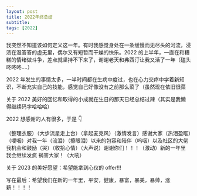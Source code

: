 ```yaml
---
layout: post
title: 2022年终总结
subtitle:
tags: [2022]
---
```


我突然不知道该如何定义这一年。有时我感觉身处在一条缓慢而无尽头的河流，浸渍在湿答答的虚无里，偶尔又有短暂而干燥的快乐。2022 的上半年，一直在和糟糕的情绪做斗争，差点就坚持不下来了，谢谢老天和弗西汀让我又活了一年（磕头咚咚咚....）

2022 年发生的事情太多，一半时间都在生病中度过，也在心力交瘁中学着新知识，不断充实自己的技能，感觉自己好像没有之前那么菜了（虽然现在依旧很菜

关于 2022 美好的回忆和取得的小成就在生日的那天已经总结过辣（其实是我懒得继续码字哈哈哈）

2022 想感谢的人有很多，于是 👇

（整理衣服）（大步流星走上台）（拿起麦克风）（激情发言）感谢大家（热泪盈眶）（哽咽）对我一年（流泪）（擦眼泪）以来的包容和陪伴（呜咽）以及社区的大佬我机会和鼓励（哭）（收拾心情）（大声说）谢谢你们！！！（激动）新的一年里 我会继续发疯 祸害大家！（大吼）

关于 2023 的美好愿望：希望能拿到心仪的 offer!!!

写在最后：希望我们在新的一年里，平安，健康，暴富，暴美，暴帅，涨薪！！！！
